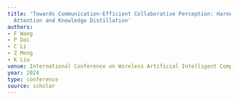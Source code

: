 ```yaml
---
title: 'Towards Communication-Efficient Collaborative Perception: Harnessing Channel-Spatial
  Attention and Knowledge Distillation'
authors:
- F Wang
- P Dai
- C Li
- Z Meng
- K Liu
venue: International Conference on Wireless Artificial Intelligent Computing …, 2024
year: 2024
type: conference
source: scholar
---
```

